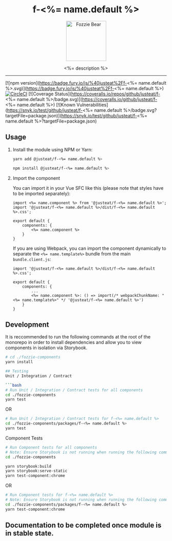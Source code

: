 
<div align="center">
  <h1>f-<%= name.default %></h1>

  <img width="125" alt="Fozzie Bear" src="../../bear.png" />

  <p><%= description %></p>
</div>

---

[![npm version](https://badge.fury.io/js/%40justeat%2Ff-<%= name.default %>.svg)](https://badge.fury.io/js/%40justeat%2Ff-<%= name.default %>)
[![CircleCI](https://circleci.com/gh/justeat/fozzie-components.svg?style=svg)](https://circleci.com/gh/justeat/workflows/fozzie-components)
[![Coverage Status](https://coveralls.io/repos/github/justeat/f-<%= name.default %>/badge.svg)](https://coveralls.io/github/justeat/f-<%= name.default %>)
[![Known Vulnerabilities](https://snyk.io/test/github/justeat/f-<%= name.default %>/badge.svg?targetFile=package.json)](https://snyk.io/test/github/justeat/f-<%= name.default %>?targetFile=package.json)


## Usage

1.  Install the module using NPM or Yarn:

    ```bash
    yarn add @justeat/f-<%= name.default %>
    ```

    ```bash
    npm install @justeat/f-<%= name.default %>
    ```

2.  Import the component

    You can import it in your Vue SFC like this (please note that styles have to be imported separately):

    ```
    import <%= name.component %> from '@justeat/f-<%= name.default %>';
    import '@justeat/f-<%= name.default %>/dist/f-<%= name.default %>.css';

    export default {
        components: {
            <%= name.component %>
        }
    }
    ```

    If you are using Webpack, you can import the component dynamically to separate the `<%= name.template%>` bundle from the main `bundle.client.js`:

    ```
    import '@justeat/f-<%= name.default %>/dist/f-<%= name.default %>.css';

    export default {
        components: {
            ...
            <%= name.component %>: () => import(/* webpackChunkName: "<%= name.template%>" */ '@justeat/f-<%= name.default %>')
        }
    }

    ```

## Development
It is reccommended to run the following commands at the root of the monorepo in order to install dependencies and allow you to view components in isolation via Storybook.

```bash
# cd ./fozzie-components
yarn install

## Testing
Unit / Integration / Contract

```bash
# Run Unit / Integration / Contract tests for all components
cd ./fozzie-components
yarn test
```

OR

```bash
# Run Unit / Integration / Contract tests for f-<%= name.default %>
cd ./fozzie-components/packages/f-<%= name.default %>
yarn test
```

Component Tests
```bash
# Run Component tests for all components
# Note: Ensure Storybook is not running when running the following commands
cd ./fozzie-components

yarn storybook:build
yarn storybook:serve-static
yarn test-component:chrome
```

OR

```bash
# Run Component tests for f-<%= name.default %>
# Note: Ensure Storybook is not running when running the following commands
cd ./fozzie-components/packages/f-<%= name.default %>
yarn test-component:chrome
```
## Documentation to be completed once module is in stable state.
